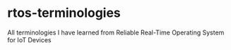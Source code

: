 # rtos-terminologies
All terminologies I have learned from Reliable Real-Time Operating System for IoT Devices
